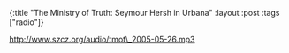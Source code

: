 {:title "The Ministry of Truth: Seymour Hersh in Urbana"
:layout :post
:tags  ["radio"]}

<http://www.szcz.org/audio/tmot\_2005-05-26.mp3>

